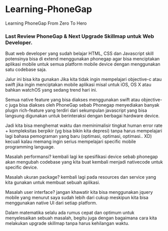 # Learning-PhoneGap
Learning PhoneGap From Zero To Hero

<h3>Last Review PhoneGap & Next Upgrade Skillmap untuk Web Developer.</h3>
<p>Buat web developer yang sudah belajar HTML, CSS dan Javascript skill potensinya bisa di extend menggunakan phonegap agar bisa menciptakan aplikasi mobile untuk semua platform mobile device dengan menggunakan satu codebase saja.</p>
<p>Jalur ini bisa kita gunakan Jika kita tidak ingin mempelajari objective-c atau swift jika ingin menciptakan mobile aplikasi misal untuk iOS, OS X atau bahkan watchOS yang sedang trend hari ini. </p>
<p>Semua native feature yang bisa diakses menggunakan swift atau objective-c juga bisa diakses oleh PhoneGap sebab Phonegap menyediakan banyak plugin rich-feature yang terdiri dari sekumpulan javascript yang bisa langsung digunakan untuk berinteraksi dengan berbagai hardware device.</p>
<p>Jadi kita bisa menghemat waktu dan meminimalisir tingkat human error rate + kompleksitas berpikir (yg bisa bikin kita depresi) tanpa harus mempelajari lagi bahasa pemograman yang baru (optimasi, optimasi, optimasi.. XD) kecuali kalau memang ingin serius mempelajari specific mobile programming language.</p>
<p>Masalah performansi? kembali lagi ke spesifikasi device sebab phonegap akan mengubah codebase yang kita buat kembali menjadi nativecode untuk specific device.</p>
<p>Masalah ukuran package? kembali lagi pada resources dan service yang kita gunakan untuk membuat sebuah aplikasi.</p>
<p>Masalah user interface? jangan khawatir kita bisa menggunakan jquery mobile yang menurut saya sudah lebih dari cukup meskipun kita bisa menggunakan native UI dari setiap platform.</p>
<p>Dalam matematika selalu ada rumus cepat dan optimum untuk menyelesaikan sebuah masalah, begitu juga dengan bagaimana cara kita melakukan upgrade skillmap tanpa harus kehilangan waktu.</p>
